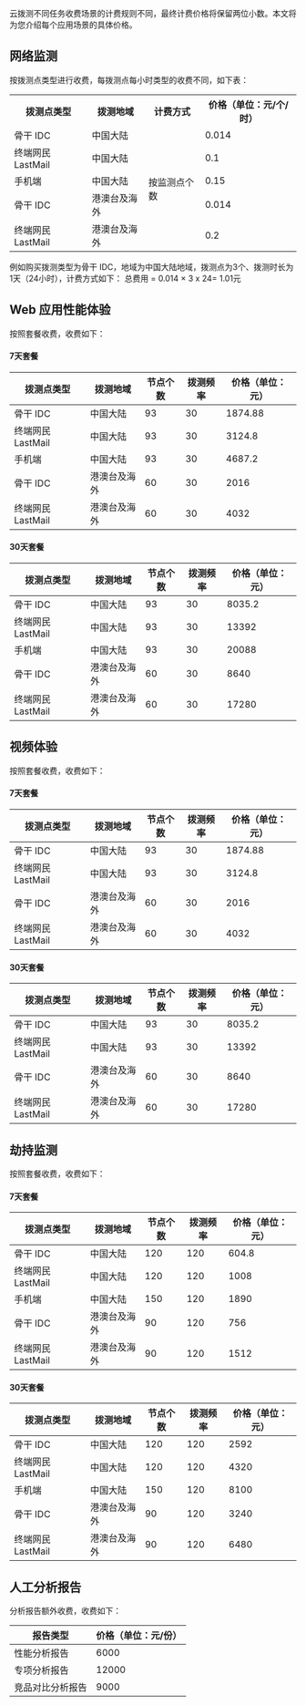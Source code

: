 云拨测不同任务收费场景的计费规则不同，最终计费价格将保留两位小数。本文将为您介绍每个应用场景的具体价格。

## 网络监测

按拨测点类型进行收费，每拨测点每小时类型的收费不同，如下表：

<table>
	<tr>
		<th>拨测点类型</th>
		<th>拨测地域</th>
		<th>计费方式</th>
		<th>价格（单位：元/个/时）</th>
	</tr>
	<tr>
		<td>骨干 IDC</td>
		<td>中国大陆</td>
		<td rowspan="5">按监测点个数</td>
		<td>0.014</td>
	</tr>
	<tr>
		<td>终端网民 LastMail</td>
		<td>中国大陆</td>
		<td>0.1</td>
	</tr>
	<tr>
		<td>手机端</td>
		<td>中国大陆	</td>
		<td>0.15</td>
	</tr>
	<tr>
		<td>骨干 IDC</td>
		<td>港澳台及海外	</td>
		<td>0.014</td>
	</tr>
	<tr>
		<td>终端网民 LastMail</td>
		<td>港澳台及海外	</td>
		<td>0.2</td>
	</tr>
</table>

例如购买拨测类型为骨干 IDC，地域为中国大陆地域，拨测点为3个、拨测时长为1天（24小时），计费方式如下：
总费用 = 0.014 × 3 x 24= 1.01元




## Web 应用性能体验

按照套餐收费，收费如下：

#### 7天套餐

| 拨测点类型        | 拨测地域     | 节点个数 | 拨测频率 | 价格（单位：元）    |
| ----------------- | ------------ | -------- | -------- | ------- |
| 骨干 IDC          | 中国大陆     | 93       | 30       | 1874.88 |
| 终端网民 LastMail | 中国大陆     | 93       | 30       | 3124.8  |
| 手机端            | 中国大陆     | 93       | 30       | 4687.2  |
| 骨干 IDC          | 港澳台及海外 | 60       | 30       | 2016    |
| 终端网民 LastMail | 港澳台及海外 | 60       | 30       | 4032    |

#### 30天套餐

| 拨测点类型        | 拨测地域     | 节点个数 | 拨测频率 | 价格（单位：元）   |
| ----------------- | ------------ | -------- | -------- | ------ |
| 骨干 IDC          | 中国大陆     | 93       | 30       | 8035.2 |
| 终端网民 LastMail | 中国大陆     | 93       | 30       | 13392  |
| 手机端            | 中国大陆     | 93       | 30       | 20088  |
| 骨干 IDC          | 港澳台及海外 | 60       | 30       | 8640   |
| 终端网民 LastMail | 港澳台及海外 | 60       | 30       | 17280  |

## 视频体验

按照套餐收费，收费如下：

#### 7天套餐

| 拨测点类型        | 拨测地域     | 节点个数 | 拨测频率 | 价格（单位：元）    |
| ----------------- | ------------ | -------- | -------- | ------- |
| 骨干 IDC          | 中国大陆     | 93       | 30       | 1874.88 |
| 终端网民 LastMail | 中国大陆     | 93       | 30       | 3124.8  |
| 骨干 IDC          | 港澳台及海外 | 60       | 30       | 2016    |
| 终端网民 LastMail | 港澳台及海外 | 60       | 30       | 4032    |

#### 30天套餐

| 拨测点类型        | 拨测地域     | 节点个数 | 拨测频率 | 价格（单位：元）   |
| ----------------- | ------------ | -------- | -------- | ------ |
| 骨干 IDC          | 中国大陆     | 93       | 30       | 8035.2 |
| 终端网民 LastMail | 中国大陆     | 93       | 30       | 13392  |
| 骨干 IDC          | 港澳台及海外 | 60       | 30       | 8640   |
| 终端网民 LastMail | 港澳台及海外 | 60       | 30       | 17280  |

## 劫持监测

按照套餐收费，收费如下：

#### 7天套餐

| 拨测点类型        | 拨测地域     | 节点个数 | 拨测频率 | 价格（单位：元）   |
| ----------------- | ------------ | -------- | -------- | ------ |
| 骨干 IDC          | 中国大陆     | 120      | 120      | 604.8|
| 终端网民 LastMail | 中国大陆     | 120      | 120      | 1008  |
| 手机端            | 中国大陆     | 150      | 120      | 1890 |
| 骨干 IDC          | 港澳台及海外 | 90       | 120      | 756   |
| 终端网民 LastMail | 港澳台及海外 | 90       | 120      |1512  |

#### 30天套餐

| 拨测点类型        | 拨测地域     | 节点个数 | 拨测频率 | 价格（单位：元）  |
| ----------------- | ------------ | -------- | -------- | ----- |
| 骨干 IDC          | 中国大陆     | 120      | 120      | 2592 |
| 终端网民 LastMail | 中国大陆     | 120      | 120      | 4320 |
| 手机端            | 中国大陆     | 150      | 120      | 8100 |
| 骨干 IDC          | 港澳台及海外 | 90       | 120      | 3240 |
| 终端网民 LastMail | 港澳台及海外 | 90       | 120      | 6480 |

## 人工分析报告

分析报告额外收费，收费如下：

| 报告类型         | 价格（单位：元/份） |
| ---------------- | ------------- |
| 性能分析报告     | 6000          |
| 专项分析报告     | 12000         |
| 竞品对比分析报告 | 9000          |
